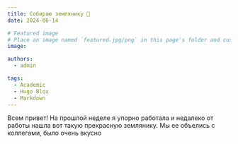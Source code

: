 ```yaml
---
title: Собираю землянику 🍓
date: 2024-06-14

# Featured image
# Place an image named `featured.jpg/png` in this page's folder and customize its options here.
image:

authors:
  - admin

tags:
  - Academic
  - Hugo Blox
  - Markdown
---
```


Всем привет! На прошлой неделе я упорно работала и недалеко от работы нашла вот такую прекрасную землянику. Мы ее объелись с коллегами, было очень вкусно

